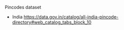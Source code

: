 Pincodes dataset

- India
  https://data.gov.in/catalog/all-india-pincode-directory#web_catalog_tabs_block_10
